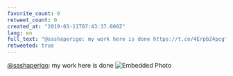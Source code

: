 ```yaml
---
favorite_count: 0
retweet_count: 0
created_at: "2019-03-11T07:43:37.000Z"
lang: en
full_text: "@sashaperigo: my work here is done https://t.co/4ErpbZ4pcg"
retweeted: true
---
```


[@sashaperigo](https://twitter.com/sashaperigo): my work here is done
![Embedded Photo](https://twitter-media-coderbyheart.s3.eu-north-1.amazonaws.com/1105011378102898688-D1RtNT4WoAAUH9m.jpg)
